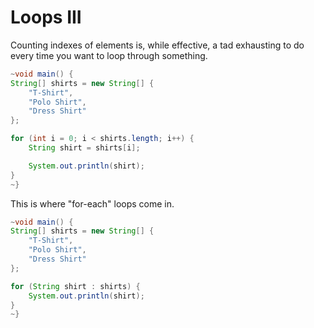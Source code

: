 # Loops III

Counting indexes of elements is, while effective, a tad
exhausting to do every time you want to loop through something.

```java
~void main() {
String[] shirts = new String[] {
    "T-Shirt",
    "Polo Shirt",
    "Dress Shirt"
};

for (int i = 0; i < shirts.length; i++) {
    String shirt = shirts[i];

    System.out.println(shirt);
}
~}
```

This is where "for-each" loops come in.

```java
~void main() {
String[] shirts = new String[] {
    "T-Shirt",
    "Polo Shirt",
    "Dress Shirt"
};

for (String shirt : shirts) {
    System.out.println(shirt);
}
~}
```
